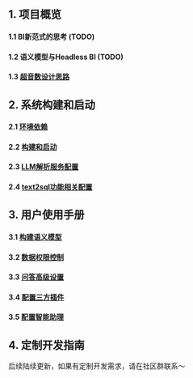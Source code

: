 
## 1. 项目概览
#### 1.1 BI新范式的思考 (TODO)
#### 1.2 语义模型与Headless BI (TODO)
#### 1.3 [超音数设计思路](https://github.com/tencentmusic/supersonic/wiki/超音数设计思路)

## 2. 系统构建和启动
#### 2.1 [环境依赖](https://github.com/tencentmusic/supersonic/wiki/环境依赖)
#### 2.2 [构建和启动](https://github.com/tencentmusic/supersonic/wiki/构建和启动)
#### 2.3 [LLM解析服务配置](https://github.com/tencentmusic/supersonic/wiki/LLM配置)
#### 2.4 [text2sql功能相关配置](https://github.com/tencentmusic/supersonic/wiki/text2sql功能相关配置)


## 3. 用户使用手册
#### 3.1 [构建语义模型](https://github.com/tencentmusic/supersonic/wiki/构建语义模型)
#### 3.2 [数据权限控制](https://github.com/tencentmusic/supersonic/wiki/数据权限控制)
#### 3.3 [问答高级设置](https://github.com/tencentmusic/supersonic/wiki/问答高级设置)
#### 3.4 [配置三方插件](https://github.com/tencentmusic/supersonic/wiki/配置第三方插件)
#### 3.5 [配置智能助理](https://github.com/tencentmusic/supersonic/wiki/配置智能助理)

## 4. 定制开发指南

后续陆续更新，如果有定制开发需求，请在社区群联系～
